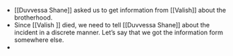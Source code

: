 - [[Duvvessa Shane]] asked us to get information from [[Valish]] about the brotherhood.
- Since [[Valish ]] died, we need to tell [[Duvvessa Shane]] about the incident in a discrete manner. Let’s say that we got the information form somewhere else.
- 